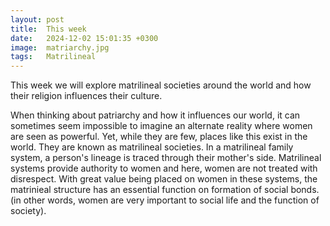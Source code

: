 ```yaml
---
layout: post
title:  This week
date:   2024-12-02 15:01:35 +0300
image:  matriarchy.jpg
tags:   Matrilineal
---
```

This week we will explore matrilineal societies around the world and how their religion influences their culture. 

When thinking about patriarchy and how it influences our world, it can sometimes seem impossible to imagine an alternate reality where women are seen as powerful. Yet, while they are few, places like this exist in the world. They are known as matrilineal societies. In a matrilineal family system, a person's lineage is traced through their mother's side. Matrilineal systems provide authority to women and here, women are not treated with disrespect. With great value being placed on women in these systems, the matrinieal structure has an essential function on formation of social bonds. (in other words, women are very important to social life and the function of society).
